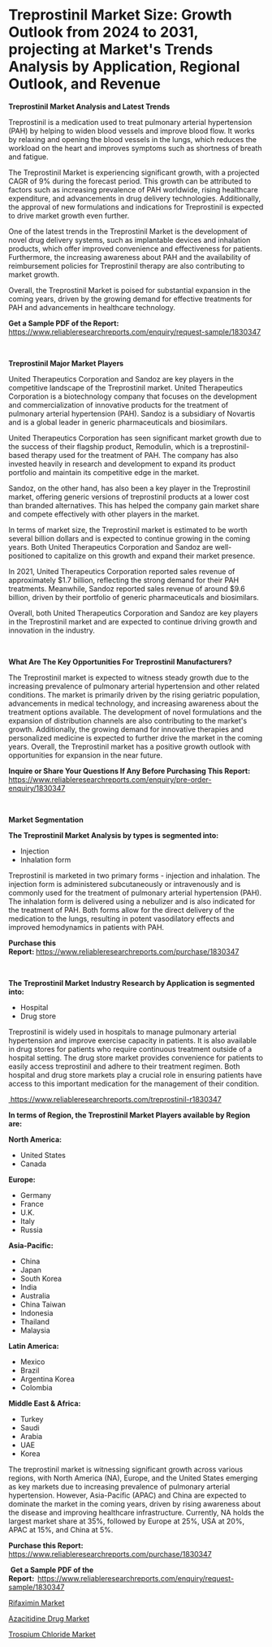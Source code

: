<p><h1>Treprostinil Market Size: Growth Outlook from 2024 to 2031, projecting at Market's Trends Analysis by Application, Regional Outlook, and Revenue</h1></p><p><strong>Treprostinil Market Analysis and Latest Trends</strong></p>
<p><p>Treprostinil is a medication used to treat pulmonary arterial hypertension (PAH) by helping to widen blood vessels and improve blood flow. It works by relaxing and opening the blood vessels in the lungs, which reduces the workload on the heart and improves symptoms such as shortness of breath and fatigue.</p><p>The Treprostinil Market is experiencing significant growth, with a projected CAGR of 9% during the forecast period. This growth can be attributed to factors such as increasing prevalence of PAH worldwide, rising healthcare expenditure, and advancements in drug delivery technologies. Additionally, the approval of new formulations and indications for Treprostinil is expected to drive market growth even further.</p><p>One of the latest trends in the Treprostinil Market is the development of novel drug delivery systems, such as implantable devices and inhalation products, which offer improved convenience and effectiveness for patients. Furthermore, the increasing awareness about PAH and the availability of reimbursement policies for Treprostinil therapy are also contributing to market growth.</p><p>Overall, the Treprostinil Market is poised for substantial expansion in the coming years, driven by the growing demand for effective treatments for PAH and advancements in healthcare technology.</p></p>
<p><strong>Get a Sample PDF of the Report:&nbsp;</strong> <a href="https://www.reliableresearchreports.com/enquiry/request-sample/1830347">https://www.reliableresearchreports.com/enquiry/request-sample/1830347</a></p>
<p>&nbsp;</p>
<p><strong>Treprostinil Major Market Players</strong></p>
<p><p>United Therapeutics Corporation and Sandoz are key players in the competitive landscape of the Treprostinil market. United Therapeutics Corporation is a biotechnology company that focuses on the development and commercialization of innovative products for the treatment of pulmonary arterial hypertension (PAH). Sandoz is a subsidiary of Novartis and is a global leader in generic pharmaceuticals and biosimilars.</p><p>United Therapeutics Corporation has seen significant market growth due to the success of their flagship product, Remodulin, which is a treprostinil-based therapy used for the treatment of PAH. The company has also invested heavily in research and development to expand its product portfolio and maintain its competitive edge in the market. </p><p>Sandoz, on the other hand, has also been a key player in the Treprostinil market, offering generic versions of treprostinil products at a lower cost than branded alternatives. This has helped the company gain market share and compete effectively with other players in the market.</p><p>In terms of market size, the Treprostinil market is estimated to be worth several billion dollars and is expected to continue growing in the coming years. Both United Therapeutics Corporation and Sandoz are well-positioned to capitalize on this growth and expand their market presence.</p><p>In 2021, United Therapeutics Corporation reported sales revenue of approximately $1.7 billion, reflecting the strong demand for their PAH treatments. Meanwhile, Sandoz reported sales revenue of around $9.6 billion, driven by their portfolio of generic pharmaceuticals and biosimilars.</p><p>Overall, both United Therapeutics Corporation and Sandoz are key players in the Treprostinil market and are expected to continue driving growth and innovation in the industry.</p></p>
<p>&nbsp;</p>
<p><strong>What Are The Key Opportunities For Treprostinil Manufacturers?</strong></p>
<p><p>The Treprostinil market is expected to witness steady growth due to the increasing prevalence of pulmonary arterial hypertension and other related conditions. The market is primarily driven by the rising geriatric population, advancements in medical technology, and increasing awareness about the treatment options available. The development of novel formulations and the expansion of distribution channels are also contributing to the market's growth. Additionally, the growing demand for innovative therapies and personalized medicine is expected to further drive the market in the coming years. Overall, the Treprostinil market has a positive growth outlook with opportunities for expansion in the near future.</p></p>
<p><strong>Inquire or Share Your Questions If Any Before Purchasing This Report:</strong> <a href="https://www.reliableresearchreports.com/enquiry/pre-order-enquiry/1830347">https://www.reliableresearchreports.com/enquiry/pre-order-enquiry/1830347</a></p>
<p>&nbsp;</p>
<p><strong>Market Segmentation</strong></p>
<p><strong>The Treprostinil Market Analysis by types is segmented into:</strong></p>
<p><ul><li>Injection</li><li>Inhalation form</li></ul></p>
<p><p>Treprostinil is marketed in two primary forms - injection and inhalation. The injection form is administered subcutaneously or intravenously and is commonly used for the treatment of pulmonary arterial hypertension (PAH). The inhalation form is delivered using a nebulizer and is also indicated for the treatment of PAH. Both forms allow for the direct delivery of the medication to the lungs, resulting in potent vasodilatory effects and improved hemodynamics in patients with PAH.</p></p>
<p><strong>Purchase this Report:&nbsp;</strong><a href="https://www.reliableresearchreports.com/purchase/1830347">https://www.reliableresearchreports.com/purchase/1830347</a></p>
<p>&nbsp;</p>
<p><strong>The Treprostinil Market Industry Research by Application is segmented into:</strong></p>
<p><ul><li>Hospital</li><li>Drug store</li></ul></p>
<p><p>Treprostinil is widely used in hospitals to manage pulmonary arterial hypertension and improve exercise capacity in patients. It is also available in drug stores for patients who require continuous treatment outside of a hospital setting. The drug store market provides convenience for patients to easily access treprostinil and adhere to their treatment regimen. Both hospital and drug store markets play a crucial role in ensuring patients have access to this important medication for the management of their condition.</p></p>
<p><a href="https://www.reliableresearchreports.com/treprostinil-r1830347">&nbsp;https://www.reliableresearchreports.com/treprostinil-r1830347</a></p>
<p><strong>In terms of Region, the Treprostinil Market Players available by Region are:</strong></p>
<p>
    <p> <strong> North America: </strong>
        <ul>
            <li>United States</li>
            <li>Canada</li>
        </ul>
        </p> 
    <p> <strong> Europe: </strong>
        <ul>
            <li>Germany</li>
            <li>France</li>
            <li>U.K.</li>
            <li>Italy</li>
            <li>Russia</li>
        </ul>
        </p> 
    <p> <strong> Asia-Pacific: </strong>
        <ul>
            <li>China</li>
            <li>Japan</li>
            <li>South Korea</li>
            <li>India</li>
            <li>Australia</li>
            <li>China Taiwan</li>
            <li>Indonesia</li>
            <li>Thailand</li>
            <li>Malaysia</li>
        </ul>
        </p> 
    <p> <strong> Latin America: </strong>
        <ul>
            <li>Mexico</li>
            <li>Brazil</li>
            <li>Argentina Korea</li>
            <li>Colombia</li>
        </ul>
        </p> 
    <p> <strong> Middle East & Africa: </strong>
        <ul>
            <li>Turkey</li>
            <li>Saudi</li>
            <li>Arabia</li>
            <li>UAE</li>
            <li>Korea</li>
        </ul>
    </p>
    </p>
<p><p>The treprostinil market is witnessing significant growth across various regions, with North America (NA), Europe, and the United States emerging as key markets due to increasing prevalence of pulmonary arterial hypertension. However, Asia-Pacific (APAC) and China are expected to dominate the market in the coming years, driven by rising awareness about the disease and improving healthcare infrastructure. Currently, NA holds the largest market share at 35%, followed by Europe at 25%, USA at 20%, APAC at 15%, and China at 5%.</p></p>
<p><strong>Purchase this Report: </strong><a href="https://www.reliableresearchreports.com/purchase/1830347">https://www.reliableresearchreports.com/purchase/1830347</a></p>
<p>&nbsp;<strong>Get a Sample PDF of the Report:&nbsp;&nbsp;</strong><a href="https://www.reliableresearchreports.com/enquiry/request-sample/1830347">https://www.reliableresearchreports.com/enquiry/request-sample/1830347</a></p>
<p><strong></strong></p>
<p><p><a href="https://github.com/SashaBeier2023/Market-Research-Report-List-1/blob/main/rifaximin-market.md">Rifaximin Market</a></p><p><a href="https://github.com/singletonthaxterkelliehr2df/Market-Research-Report-List-2/blob/main/azacitidine-drug-market.md">Azacitidine Drug Market</a></p><p><a href="https://github.com/ashman753/Market-Research-Report-List-1/blob/main/trospium-chloride-market.md">Trospium Chloride Market</a></p></p>